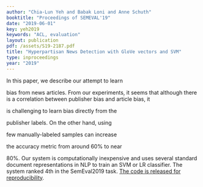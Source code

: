 ```yaml
---
author: "Chia-Lun Yeh and Babak Loni and Anne Schuth"
booktitle: "Proceedings of SEMEVAL'19"
date: "2019-06-01"
key: yeh2019
keywords: "ACL, evaluation"
layout: publication
pdf: /assets/S19-2187.pdf
title: "Hyperpartisan News Detection with GloVe vectors and SVM"
type: inproceedings
year: "2019"
---
```


In this paper, we describe our attempt to learn

bias from news articles. From our experiments, it seems that although there is a correlation between publisher bias and article bias, it

is challenging to learn bias directly from the

publisher labels. On the other hand, using

few manually-labeled samples can increase

the accuracy metric from around 60% to near

80%. Our system is computationally inexpensive and uses several standard document representations in NLP to train an SVM or LR classifier. The system ranked 4th in the SemEval2019 task. [The code is released for reproducibility](https://github.com/chialun-yeh/SemEval2019).

